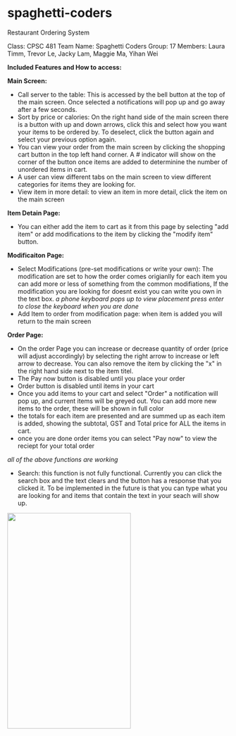 # spaghetti-coders
Restaurant Ordering System

Class: CPSC 481
Team Name: Spaghetti Coders
Group: 17 
Members: Laura Timm, Trevor Le, Jacky Lam, Maggie Ma, Yihan Wei

__Included Features and How to access:__

__Main Screen:__

* Call server to the table: This is accessed by the bell button at the top of the main screen. Once selected a notifications will pop up and go away after a few seconds.
* Sort by price or calories: On the right hand side of the main screen there is a button with up and down arrows, click this and select how you want your items to be ordered  by. To deselect, click the button again and select your previous option again. 
* You can view your order from the main screen by clicking the shopping cart button in the top left hand corner. A # indicator will show on the corner of the button once items are added to determinine the number of unordered items in cart.
* A user can view different tabs on the main screen to view different categories for items they are looking for.
* View item in more detail: to view an item in more detail, click the item on the main screen 

__Item Detain Page:__
   * You can either add the item to cart as it from this page by selecting "add item" or add modifications to the item by clicking the "modify item" button.

__Modificaiton Page:__
   * Select Modifications (pre-set modifications or write your own): The modification are set to how the order comes origianlly for each item you can add more or less of something from the common modifiations, If the modification you are looking for doesnt exist you can write you own in the text box. *a phone keyboard pops up to view placement press enter to close the keyboard when you are done*
   * Add Item to order from modification page: when item is added you will return to the main screen

__Order Page:__
* On the order Page you can increase or decrease quantity of order (price will adjust accordingly) by selecting the right arrow to increase or left arrow to decrease. You can also remove the item by clicking the "x" in the right hand side next to the item titel.
* The Pay now button is disabled until you place your order
* Order button is disabled until items in your cart
* Once you add items to your cart and select "Order" a notification will pop up, and current items will be greyed out. You can add more new items to the order, these will be shown in full color  
* the totals for each item are presented and are summed up as each item is added, showing the subtotal, GST and Total price for ALL the items in cart.
* once you are done order items you can select "Pay now" to view the reciept for your total order

*all of the above functions are working* 

* Search: this function is not fully functional. Currently you can click the search box and the text clears and the button has a response that you clicked it. To be implemented in the future is that you can type what you are looking for and items that contain the text in your seach will show up. 

<img src= "https://github.com/trvrle/spaghetti-coders/blob/main/2021-12-05%2015_20_03-.png" width="280" height="490">

